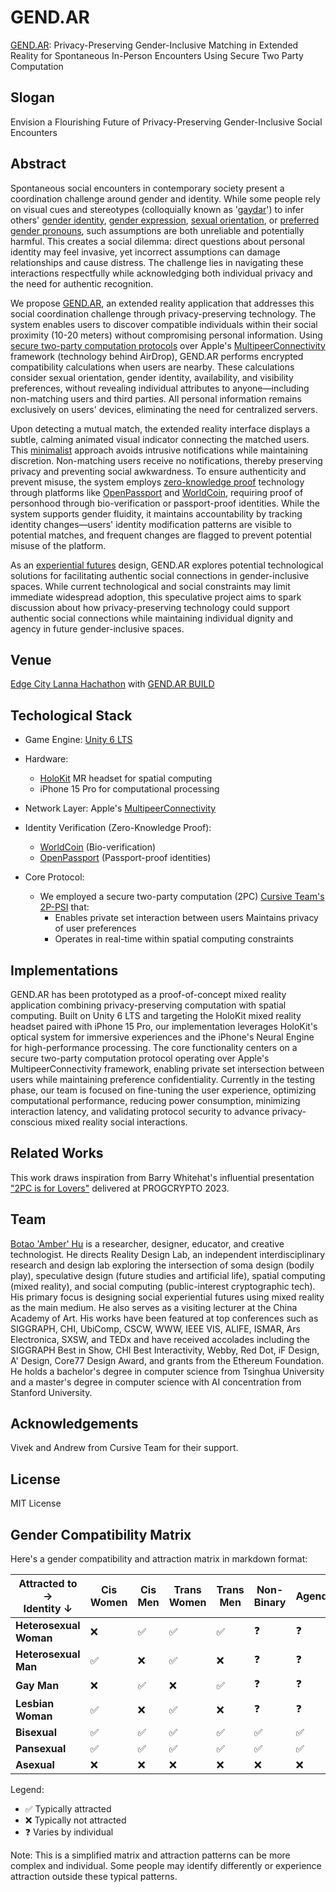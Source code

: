 # GEND.AR
[GEND.AR](https://gend.ar): Privacy-Preserving Gender-Inclusive Matching in Extended Reality for Spontaneous In-Person Encounters Using Secure Two Party Computation

## Slogan

Envision a Flourishing Future of Privacy-Preserving Gender-Inclusive Social Encounters

## Abstract

Spontaneous social encounters in contemporary society present a coordination challenge around gender and identity. While some people rely on visual cues and stereotypes (colloquially known as '[gaydar](https://en.wikipedia.org/wiki/Gaydar)') to infer others' [gender identity](https://en.wikipedia.org/wiki/Gender_identity), [gender expression](https://en.wikipedia.org/wiki/Gender_expression), [sexual orientation](https://en.wikipedia.org/wiki/Sexual_orientation), or [preferred gender pronouns](https://en.wikipedia.org/wiki/Preferred_gender_pronoun), such assumptions are both unreliable and potentially harmful. This creates a social dilemma: direct questions about personal identity may feel invasive, yet incorrect assumptions can damage relationships and cause distress. The challenge lies in navigating these interactions respectfully while acknowledging both individual privacy and the need for authentic recognition.

We propose [GEND.AR](https://gend.ar), an extended reality application that addresses this social coordination challenge through privacy-preserving technology. The system enables users to discover compatible individuals within their social proximity (10-20 meters) without compromising personal information. Using [secure two-party computation protocols](https://en.wikipedia.org/wiki/Secure_two-party_computation) over Apple's [MultipeerConnectivity](https://developer.apple.com/documentation/multipeerconnectivity) framework (technology behind AirDrop), GEND.AR performs encrypted compatibility calculations when users are nearby. These calculations consider sexual orientation, gender identity, availability, and visibility preferences, without revealing individual attributes to anyone—including non-matching users and third parties. All personal information remains exclusively on users' devices, eliminating the need for centralized servers.

Upon detecting a mutual match, the extended reality interface displays a subtle, calming animated visual indicator connecting the matched users. This [minimalist](https://en.wikipedia.org/wiki/Calm_technology) approach avoids intrusive notifications while maintaining discretion. Non-matching users receive no notifications, thereby preserving privacy and preventing social awkwardness. To ensure authenticity and prevent misuse, the system employs [zero-knowledge proof](https://en.wikipedia.org/wiki/Zero-knowledge_proof) technology through platforms like [OpenPassport](https://www.openpassport.app/) and [WorldCoin](https://world.org/), requiring proof of personhood through bio-verification or passport-proof identities. While the system supports gender fluidity, it maintains accountability by tracking identity changes—users' identity modification patterns are visible to potential matches, and frequent changes are flagged to prevent potential misuse of the platform.

As an [experiential futures](https://dl.designresearchsociety.org/drs-conference-papers/drs2024/researchpapers/359/) design, GEND.AR explores potential technological solutions for facilitating authentic social connections in gender-inclusive spaces. While current technological and social constraints may limit immediate widespread adoption, this speculative project aims to spark discussion about how privacy-preserving technology could support authentic social connections while maintaining individual dignity and agency in future gender-inclusive spaces. 



## Venue

[Edge City Lanna Hachathon](https://dorahacks.io/hackathon/edgecitylanna/) with [GEND.AR BUILD](https://dorahacks.io/buidl/18756) 


## Techological Stack 

* Game Engine: [Unity 6 LTS](https://unity.com/releases/unity-6-releases)
* Hardware:
  * [HoloKit](https://holokit.io) MR headset for spatial computing
  * iPhone 15 Pro for computational processing
* Network Layer: Apple's [MultipeerConnectivity](https://developer.apple.com/documentation/multipeerconnectivity)
* Identity Verification (Zero-Knowledge Proof): 
  * [WorldCoin](https://world.org/) (Bio-verification) 
  * [OpenPassport](https://www.openpassport.app/) (Passport-proof identities)

* Core Protocol: 
  * We employed a secure two-party computation (2PC) [Cursive Team's 2P-PSI](https://github.com/cursive-team/2P-PSI) that:
    * Enables private set interaction between users
Maintains privacy of user preferences
    * Operates in real-time within spatial computing constraints

## Implementations
GEND.AR has been prototyped as a proof-of-concept mixed reality application combining privacy-preserving computation with spatial computing. Built on Unity 6 LTS and targeting the HoloKit mixed reality headset paired with iPhone 15 Pro, our implementation leverages HoloKit's optical system for immersive experiences and the iPhone's Neural Engine for high-performance processing. The core functionality centers on a secure two-party computation protocol operating over Apple's MultipeerConnectivity framework, enabling private set intersection between users while maintaining preference confidentiality. Currently in the testing phase, our team is focused on fine-tuning the user experience, optimizing computational performance, reducing power consumption, minimizing interaction latency, and validating protocol security to advance privacy-conscious mixed reality social interactions.

## Related Works

This work draws inspiration from Barry Whitehat's influential presentation ["2PC is for Lovers"](https://www.youtube.com/watch?v=PzcDqegGoKI) delivered at PROGCRYPTO 2023.


## Team 

[Botao 'Amber' Hu](https://botao.hu) is a researcher, designer, educator, and creative technologist. He directs Reality Design Lab, an independent interdisciplinary research and design lab exploring the intersection of soma design (bodily play), speculative design (future studies and artificial life), spatial computing (mixed reality), and social computing (public-interest cryptographic tech). His primary focus is designing social experiential futures using mixed reality as the main medium. He also serves as a visiting lecturer at the China Academy of Art. His works have been featured at top conferences such as SIGGRAPH, CHI, UbiComp, CSCW, WWW, IEEE VIS, ALIFE, ISMAR, Ars Electronica, SXSW, and TEDx and have received accolades including the SIGGRAPH Best in Show, CHI Best Interactivity, Webby, Red Dot, iF Design, A' Design, Core77 Design Award, and grants from the Ethereum Foundation. He holds a bachelor's degree in computer science from Tsinghua University and a master's degree in computer science with AI concentration from Stanford University.


## Acknowledgements

Vivek and Andrew from Cursive Team for their support.

## License

MIT License


## Gender Compatibility Matrix

Here's a gender compatibility and attraction matrix in markdown format:

| Attracted to → <br>Identity ↓ | Cis Women | Cis Men | Trans Women | Trans Men | Non-Binary | Agender |
|------------------------------|------------|----------|-------------|-----------|------------|----------|
| **Heterosexual Woman**       | ❌         | ✅       | ✅          | ✅        | ❓         | ❓       |
| **Heterosexual Man**         | ✅         | ❌       | ✅          | ❌        | ❓         | ❓       |
| **Gay Man**                  | ❌         | ✅       | ❌          | ✅        | ❓         | ❓       |
| **Lesbian Woman**            | ✅         | ❌       | ✅          | ❌        | ❓         | ❓       |
| **Bisexual**                 | ✅         | ✅       | ✅          | ✅        | ✅         | ✅       |
| **Pansexual**               | ✅         | ✅       | ✅          | ✅        | ✅         | ✅       |
| **Asexual**                 | ❌         | ❌       | ❌          | ❌        | ❌         | ❌       |

Legend:
- ✅ Typically attracted
- ❌ Typically not attracted
- ❓ Varies by individual

Note: This is a simplified matrix and attraction patterns can be more complex and individual. Some people may identify differently or experience attraction outside these typical patterns.
